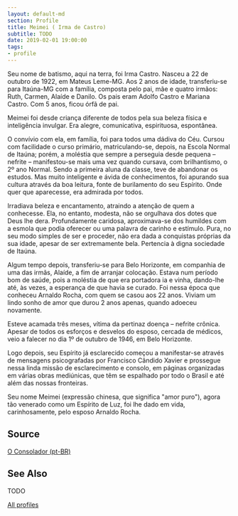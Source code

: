 ```yaml
---
layout: default-md
section: Profile
title: Meimei ( Irma de Castro)
subtitle: TODO
date: 2019-02-01 19:00:00
tags: 
- profile
---
```


Seu nome de batismo, aqui na terra, foi Irma Castro. Nasceu a 22 de outubro de 1922, em Mateus Leme-MG. Aos 2 anos de idade, transferiu-se para Itaúna-MG com a família, composta pelo pai, mãe e quatro irmãos: Ruth, Carmen, Alaíde e Danilo. Os pais eram Adolfo Castro e Mariana Castro. Com 5 anos, ficou órfã de pai.

Meimei foi desde criança diferente de todos pela sua beleza física e inteligência invulgar. Era alegre, comunicativa, espirituosa, espontânea.

O convívio com ela, em família, foi para todos uma dádiva do Céu. Cursou com facilidade o curso primário, matriculando-se, depois, na Escola Normal de Itaúna; porém, a moléstia que sempre a perseguia desde pequena – nefrite – manifestou-se mais uma vez quando cursava, com brilhantismo, o 2º ano Normal. Sendo a primeira aluna da classe, teve de abandonar os estudos. Mas muito inteligente e ávida de conhecimentos, foi apurando sua cultura através da boa leitura, fonte de burilamento do seu Espírito. Onde quer que aparecesse, era admirada por todos.

Irradiava beleza e encantamento, atraindo a atenção de quem a conhecesse. Ela, no entanto, modesta, não se orgulhava dos dotes que Deus lhe dera. Profundamente caridosa, aproximava-se dos humildes com a esmola que podia oferecer ou uma palavra de carinho e estímulo. Pura, no seu modo simples de ser e proceder, não era dada a conquistas próprias da sua idade, apesar de ser extremamente bela. Pertencia à digna sociedade de Itaúna.

Algum tempo depois, transferiu-se para Belo Horizonte, em companhia de uma das irmãs, Alaíde, a fim de arranjar colocação. Estava num período bom de saúde, pois a moléstia de que era portadora ia e vinha, dando-lhe até, às vezes, a esperança de que havia se curado. Foi nessa época que conheceu Arnaldo Rocha, com quem se casou aos 22 anos. Viviam um lindo sonho de amor que durou 2 anos apenas, quando adoeceu novamente.

Esteve acamada três meses, vítima da pertinaz doença – nefrite crônica. Apesar de todos os esforços e desvelos do esposo, cercada de médicos, veio a falecer no dia 1º de outubro de 1946, em Belo Horizonte.

Logo depois, seu Espírito já esclarecido começou a manifestar-se através de mensagens psicografadas por Francisco Cândido Xavier e prossegue nessa linda missão de esclarecimento e consolo, em páginas organizadas em várias obras mediúnicas, que têm se espalhado por todo o Brasil e até além das nossas fronteiras.

Seu nome Meimei (expressão chinesa, que significa "amor puro"), agora tão venerado como um Espírito de Luz, foi lhe dado em vida, carinhosamente, pelo esposo Arnaldo Rocha.

## Source
[O Consolador (pt-BR)](http://www.oconsolador.com.br/linkfixo/biografias/meimei.html)

## See Also
TODO

<a href="/profiles" class="button">All profiles</a>
